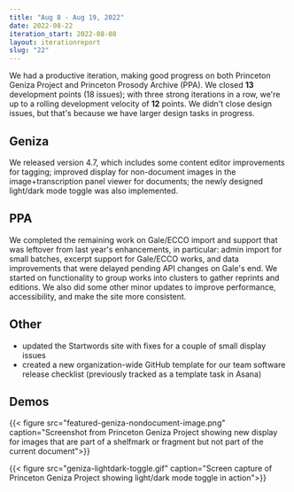 ```yaml
---
title: "Aug 8 - Aug 19, 2022"
date: 2022-08-22
iteration_start: 2022-08-08
layout: iterationreport
slug: "22"
---
```


We had a productive iteration, making good progress on both Princeton Geniza Project and Princeton Prosody Archive (PPA). We closed **13** development points (18 issues); with three strong iterations in a row, we're up to a rolling development velocity of **12** points. We didn't close design issues, but that's because we have larger design tasks in progress.

## Geniza

We released version 4.7, which includes some content editor improvements for tagging; improved display for non-document images in the image+transcription panel viewer for documents; the newly designed light/dark mode toggle was also implemented.

## PPA

We completed the remaining work on Gale/ECCO import and support that was leftover from last year's enhancements, in particular: admin import for small batches,
excerpt support for Gale/ECCO works, and data improvements that were delayed pending API changes on Gale's end. We started on functionality to group works into clusters to gather reprints and editions. We also did some other minor updates to improve performance, accessibility, and make the site more consistent.

## Other

- updated the Startwords site with fixes for a couple of small display issues
- created a new organization-wide GitHub template for our team software release checklist (previously tracked as a template task in Asana)

## Demos

{{< figure src="featured-geniza-nondocument-image.png" caption="Screenshot from Princeton Geniza Project showing new display for images that are part of a shelfmark or fragment but not part of the current document">}}

{{< figure src="geniza-lightdark-toggle.gif" caption="Screen capture of Princeton Geniza Project showing light/dark mode toggle in action">}}









